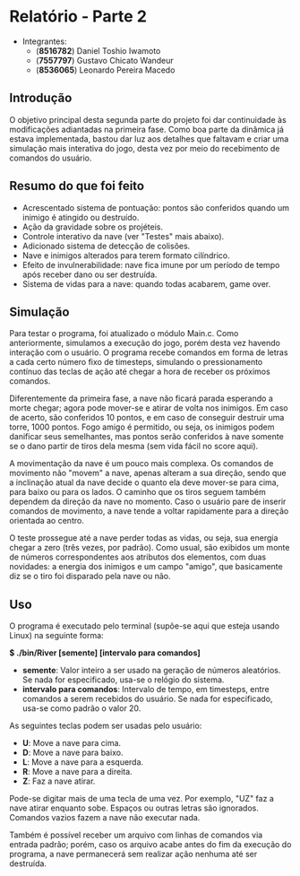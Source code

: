 Relatório - Parte 2
===================

  - Integrantes:
    - (**8516782**) Daniel Toshio Iwamoto
    - (**7557797**) Gustavo Chicato Wandeur
    - (**8536065**) Leonardo Pereira Macedo

Introdução
----------
  O objetivo principal desta segunda parte do projeto foi dar continuidade às modificações adiantadas na primeira fase. Como boa parte da dinâmica já estava implementada, bastou dar luz aos detalhes que faltavam e criar uma simulação mais interativa do jogo, desta vez por meio do recebimento de comandos do usuário.


Resumo do que foi feito
-----------------------
  - Acrescentado sistema de pontuação: pontos são conferidos quando um inimigo é atingido ou destruído.
  - Ação da gravidade sobre os projéteis.
  - Controle interativo da nave (ver "Testes" mais abaixo).
  - Adicionado sistema de detecção de colisões.
  - Nave e inimigos alterados para terem formato cilíndrico.
  - Efeito de invulnerabilidade: nave fica imune por um período de tempo após receber dano ou ser destruída.
  - Sistema de vidas para a nave: quando todas acabarem, game over.

Simulação
---------
  Para testar o programa, foi atualizado o módulo Main.c. Como anteriormente, simulamos a execução do jogo, porém desta vez havendo interação com o usuário. O programa recebe comandos em forma de letras a cada certo número fixo de timesteps, simulando o pressionamento contínuo das teclas de ação até chegar a hora de receber os próximos comandos.
  
  Diferentemente da primeira fase, a nave não ficará parada esperando a morte chegar; agora pode mover-se e atirar de volta nos inimigos. Em caso de acerto, são conferidos 10 pontos, e em caso de conseguir destruir uma torre, 1000 pontos. Fogo amigo é permitido, ou seja, os inimigos podem danificar seus semelhantes, mas pontos serão conferidos à nave somente se o dano partir de tiros dela mesma (sem vida fácil no score aqui).
  
  A movimentação da nave é um pouco mais complexa. Os comandos de movimento não "movem" a nave, apenas alteram a sua direção, sendo que a inclinação atual da nave decide o quanto ela deve mover-se para cima, para baixo ou para os lados. O caminho que os tiros seguem também dependem da direção da nave no momento. Caso o usuário pare de inserir comandos de movimento, a nave tende a voltar rapidamente para a direção orientada ao centro.
  
  O teste prossegue até a nave perder todas as vidas, ou seja, sua energia chegar a zero (três vezes, por padrão). Como usual, são exibidos um monte de números correspondentes aos atributos dos elementos, com duas novidades: a energia dos inimigos e um campo "amigo", que basicamente diz se o tiro foi disparado pela nave ou não.

Uso
---
  O programa é executado pelo terminal (supõe-se aqui que esteja usando Linux) na seguinte forma:
  
  **$ ./bin/River [semente] [intervalo para comandos]**
  
  - **semente**: Valor inteiro a ser usado na geração de números aleatórios. Se nada for especificado, usa-se o relógio do sistema.
  - **intervalo para comandos**: Intervalo de tempo, em timesteps, entre comandos a serem recebidos do usuário. Se nada for especificado, usa-se como padrão o valor 20.

  As seguintes teclas podem ser usadas pelo usuário:
  - **U**: Move a nave para cima.
  - **D**: Move a nave para baixo.
  - **L**: Move a nave para a esquerda.
  - **R**: Move a nave para a direita.
  - **Z**: Faz a nave atirar.

  Pode-se digitar mais de uma tecla de uma vez. Por exemplo, "UZ" faz a nave atirar enquanto sobe. Espaços ou outras letras são ignorados. Comandos vazios fazem a nave não executar nada.

  Também é possível receber um arquivo com linhas de comandos via entrada padrão; porém, caso os arquivo acabe antes do fim da execução do programa, a nave permanecerá sem realizar ação nenhuma até ser destruída.
